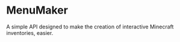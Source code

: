 # MenuMaker
A simple API designed to make the creation of interactive Minecraft inventories, easier.
